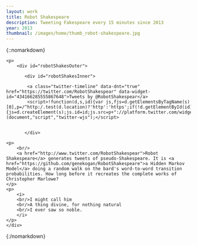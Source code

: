 ```yaml
---
layout: work
title: Robot Shakespeare
description: Tweeting Fakespeare every 15 minutes since 2013
year: 2013
thumbnail: /images/home/thumb_robot-shakespeare.jpg
---
```


{::nomarkdown}

<style type="text/css">
#robotShakesOuter {
	float: left;
	width: 100%;
}

#robotShakesInner {
   float: right;
   width: 540px;
}
</style>

	<p>
		<div id="robotShakesOuter">
			
		   <div id="robotShakesInner">
			
			<a class="twitter-timeline" data-dnt="true" href="https://twitter.com/RobotShakespear" data-widget-id="434166285555867648">Tweets by @RobotShakespear</a>
			<script>!function(d,s,id){var js,fjs=d.getElementsByTagName(s)[0],p=/^http:/.test(d.location)?'http':'https';if(!d.getElementById(id)){js=d.createElement(s);js.id=id;js.src=p+"://platform.twitter.com/widgets.js";fjs.parentNode.insertBefore(js,fjs);}}(document,"script","twitter-wjs");</script>

						
		   </div>
		
	<p>
		<br/>
		<a href="http://www.twitter.com/RobotShakespear">Robot Shakespeare</a> generates tweets of pseudo-Shakespeare. It is <a href="https://github.com/genekogan/RobotShakespeare">a Hidden Markov Model</a> doing a random walk on the bard's word-to-word transition probabilities. How long before it recreates the complete works of Christopher Marlowe?
	</p>
	<p>
		<i>
		<br/>I might call him
		<br/>A thing divine, for nothing natural
		<br/>I ever saw so noble.
		</i>
	</p>				
	</div>
</p>
	
{:/nomarkdown}